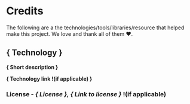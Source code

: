 # Credits

The following are a the technologies/tools/libraries/resource that helped make this project. We love and thank all of them :heart:.

## **{ Technology }**

**{ Short description }**

**{ Technology link !(if applicable) }**

### **License** - *{ License }, { Link to license }* !(if applicable)
